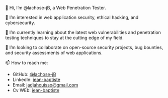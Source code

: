 👋 Hi, I’m @lachose-jB, a Web Penetration Tester.

👀 I’m interested in web application security, ethical hacking, and cybersecurity.

🌱 I’m currently learning about the latest web vulnerabilities and penetration testing techniques to stay at the cutting edge of my field.

💞️ I’m looking to collaborate on open-source security projects, bug bounties, and security assessments of web applications.

📫 How to reach me:
   - GitHub: [@lachose-jB](https://github.com/lachose-jB)
   - LinkedIn: [jean-baptiste](https://www.linkedin.com/in/jean-baptiste-81a6041b7/)
   - Email: jadjahouisso@gmail.com
   - Cv WEb: [jean-baptiste](https://web-sec.fr/cv_web/)


<!---
lachose-jB/lachose-jB is a ✨ special ✨ repository because its `README.md` (this file) appears on your GitHub profile.
You can click the Preview link to take a look at your changes.
--->
